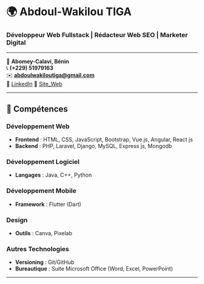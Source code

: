 # 🌍 Abdoul-Wakilou TIGA

### Développeur Web Fullstack | Rédacteur Web SEO | Marketer Digital

---

📍 **Abomey-Calavi, Bénin**  
📞 **(+229) 51979163**  
✉️ **abdoulwakiloutiga@gmail.com**  
🔗 [LinkedIn](https://www.linkedin.com/in/abdoulwakiloutiga)
🔗 [Site_Web](https://sites.google.com/view/abdev-freelance/)

---

## 💼 Compétences

### Développement Web
- **Frontend** : HTML, CSS, JavaScript, Bootstrap, Vue.js, Angular, React js
- **Backend** : PHP, Laravel, Django, MySQL, Express js, Mongodb

### Développement Logiciel
- **Langages** : Java, C++, Python

### Développement Mobile
- **Framework** : Flutter (Dart)

### Design
- **Outils** : Canva, Pixelab

### Autres Technologies
- **Versioning** : Git/GitHub
- **Bureautique** : Suite Microsoft Office (Word, Excel, PowerPoint)

---

<!--
**Abdoul-wakilou/Abdoul-wakilou** is a ✨ _special_ ✨ repository because its `README.md` (this file) appears on your GitHub profile.

Here are some ideas to get you started:

- 🔭 I’m currently working on ...
- 🌱 I’m currently learning ...
- 👯 I’m looking to collaborate on ...
- 🤔 I’m looking for help with ...
- 💬 Ask me about ...
- 📫 How to reach me: ...
- 😄 Pronouns: ...
- ⚡ Fun fact: ...
-->
